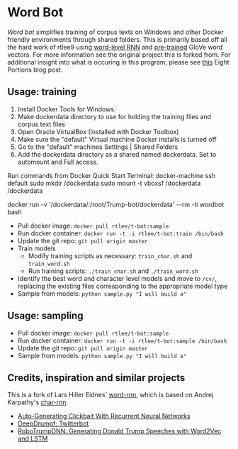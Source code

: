 # Word Bot
_Word bot_ simplifies training of corpus texts on Windows and other Docker friendly environments through shared folders. This is primarily based off all the hard work of rtlee9 using [word-level RNN](https://github.com/larspars/word-rnn) and [pre-trained](http://nlp.stanford.edu/projects/glove/) GloVe  word vectors. For more information see the original project this is forked from. For additional insight into what is occuring in this program, please see [this](https://eightportions.com/2016-11-03-Trump-bot/) Eight Portions blog post.


## Usage: training

1. Install Docker Tools for Windows.
2. Make dockerdata directory to use for holding the training files and corpus text files
3. Open Oracle VirtualBox (Installed with Docker Toolbox)
4. Make sure the "default" Virtual machine Docker installs is turned off
5. Go to the "default" machines Settings | Shared Folders
6. Add the dockerdata directory as a shared named dockerdata. Set to automount and Full access.

Run commands from Docker Quick Start Terminal:
docker-machine ssh default
sudo mkdir /dockerdata
sudo mount -t vboxsf /dockerdata /dockerdata

docker run -v '/dockerdata/:/root/Trump-bot/dockerdata' --rm -ti wordbot bash


* Pull docker image: `docker pull rtlee/t-bot:sample`
* Run docker container: `docker run -t -i rtlee/t-bot:train /bin/bash`
* Update the git repo: `git pull origin master`
* Train models
	* Modify training scripts as necessary: `train_char.sh` and `train_word.sh`
	* Run training scripts: `./train_char.sh` and `./train_word.sh`
* Identify the best word and character level models and move to `/cv/`, replacing the existing files corresponding to the appropriate model type
* Sample from models: `python sample.py "I will build a"`


## Usage: sampling


* Pull docker image: `docker pull rtlee/t-bot:sample`
* Run docker container: `docker run -t -i rtlee/t-bot:sample /bin/bash`
* Update the git repo: `git pull origin master`
* Sample from models: `python sample.py "I will build a"`



## Credits, inspiration and similar projects
This is a fork of Lars Hiller Eidnes' [word-rnn](https://github.com/larspars/word-rnn), which is based on Andrej Karpathy's [char-rnn](https://github.com/karpathy/char-rnn).

* [Auto-Generating Clickbait With Recurrent Neural Networks](https://larseidnes.com/2015/10/13/auto-generating-clickbait-with-recurrent-neural-networks/)
* [DeepDrumpf: Twitterbot](https://www.csail.mit.edu/deepdrumpf)
* [RoboTrumpDNN: Generating Donald Trump Speeches with Word2Vec and LSTM](https://github.com/ppramesi/RoboTrumpDNN)
